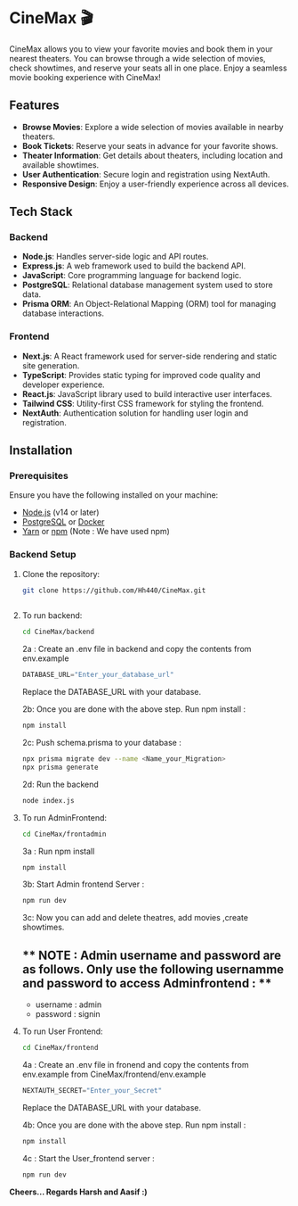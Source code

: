 # CineMax 🎬

CineMax allows you to view your favorite movies and book them in your nearest theaters. You can browse through a wide selection of movies, check showtimes, and reserve your seats all in one place. Enjoy a seamless movie booking experience with CineMax!

## Features

- **Browse Movies**: Explore a wide selection of movies available in nearby theaters.
- **Book Tickets**: Reserve your seats in advance for your favorite shows.
- **Theater Information**: Get details about theaters, including location and available showtimes.
- **User Authentication**: Secure login and registration using NextAuth.
- **Responsive Design**: Enjoy a user-friendly experience across all devices.

## Tech Stack

### Backend

- **Node.js**: Handles server-side logic and API routes.
- **Express.js**: A web framework used to build the backend API.
- **JavaScript**: Core programming language for backend logic.
- **PostgreSQL**: Relational database management system used to store data.
- **Prisma ORM**: An Object-Relational Mapping (ORM) tool for managing database interactions.

### Frontend

- **Next.js**: A React framework used for server-side rendering and static site generation.
- **TypeScript**: Provides static typing for improved code quality and developer experience.
- **React.js**: JavaScript library used to build interactive user interfaces.
- **Tailwind CSS**: Utility-first CSS framework for styling the frontend.
- **NextAuth**: Authentication solution for handling user login and registration.

## Installation

### Prerequisites

Ensure you have the following installed on your machine:

- [Node.js](https://nodejs.org/) (v14 or later)
- [PostgreSQL](https://www.postgresql.org/) or [Docker](https://www.docker.com/)
- [Yarn](https://yarnpkg.com/) or [npm](https://www.npmjs.com/) (Note : We have used npm)

### Backend Setup

1. Clone the repository:

   ```bash
   git clone https://github.com/Hh440/CineMax.git
  
2. To run backend:
    ```bash
    cd CineMax/backend
   ```
   2a : Create an .env file in backend and copy the contents from env.example
    ```js
    DATABASE_URL="Enter_your_database_url"
    ```
    Replace the DATABASE_URL with your database.
    
    2b: Once you are done with the above step. Run npm install : 
    ```bash
    npm install
    ```
    2c: Push schema.prisma to your database : 
    ```bash
    npx prisma migrate dev --name <Name_your_Migration>
    npx prisma generate
    ```
    
    2d: Run the backend 
    ```bash 
    node index.js
    ```
    

  
3. To run AdminFrontend:
    ```bash
    cd CineMax/frontadmin
   ```
   3a : Run npm install
    ```js
    npm install
    ```

    3b: Start  Admin frontend Server : 
    ```bash
    npm run dev
    ```

    3c: Now you can add and delete theatres, add movies ,create showtimes.
   ## ** NOTE : Admin username and password are as follows. Only use the following usernamme and password to access Adminfrontend : **
     -  username : admin 
      -  password : signin  



5. To run User Frontend:
    ```bash
    cd CineMax/frontend
   ```
   4a : Create an .env file in fronend and copy the contents from env.example from CineMax/frontend/env.example
    ```js
    NEXTAUTH_SECRET="Enter_your_Secret"
    ```
    Replace the DATABASE_URL with your database.
    
    4b: Once you are done with the above step. Run npm install : 
    ```bash
    npm install
    ```
    
    4c : Start the User_frontend server : 
    ```bash
    npm run dev
    ```
    
**Cheers...
Regards Harsh and  Aasif 
:)**
